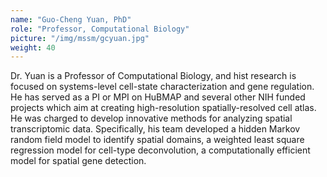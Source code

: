 ```yaml
---
name: "Guo-Cheng Yuan, PhD"
role: "Professor, Computational Biology"
picture: "/img/mssm/gcyuan.jpg"
weight: 40
---
```


Dr. Yuan is a Professor of Computational Biology, and hist research is focused on systems-level cell-state characterization and gene regulation. He has served as a PI or MPI on HuBMAP and several other NIH funded projects which aim at creating high-resolution spatially-resolved cell atlas. He was charged to develop innovative methods for analyzing spatial transcriptomic data. Specifically, his team developed a hidden Markov random field model to identify spatial domains, a weighted least square regression model for cell-type deconvolution, a computationally efficient model for spatial gene detection.

